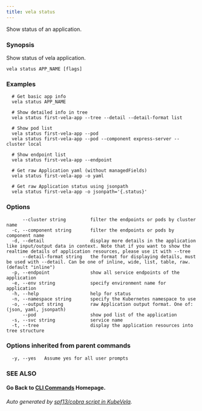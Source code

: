 ```yaml
---
title: vela status
---
```


Show status of an application.

### Synopsis

Show status of vela application.

```
vela status APP_NAME [flags]
```

### Examples

```
  # Get basic app info
  vela status APP_NAME

  # Show detailed info in tree
  vela status first-vela-app --tree --detail --detail-format list

  # Show pod list
  vela status first-vela-app --pod
  vela status first-vela-app --pod --component express-server --cluster local

  # Show endpoint list
  vela status first-vela-app --endpoint

  # Get raw Application yaml (without managedFields)
  vela status first-vela-app -o yaml

  # Get raw Application status using jsonpath
  vela status first-vela-app -o jsonpath='{.status}'
```

### Options

```
      --cluster string         filter the endpoints or pods by cluster name
  -c, --component string       filter the endpoints or pods by component name
  -d, --detail                 display more details in the application like input/output data in context. Note that if you want to show the realtime details of application resources, please use it with --tree
      --detail-format string   the format for displaying details, must be used with --detail. Can be one of inline, wide, list, table, raw. (default "inline")
  -p, --endpoint               show all service endpoints of the application
  -e, --env string             specify environment name for application
  -h, --help                   help for status
  -n, --namespace string       specify the Kubernetes namespace to use
  -o, --output string          raw Application output format. One of: (json, yaml, jsonpath)
      --pod                    show pod list of the application
  -s, --svc string             service name
  -t, --tree                   display the application resources into tree structure
```

### Options inherited from parent commands

```
  -y, --yes   Assume yes for all user prompts
```

### SEE ALSO



#### Go Back to [CLI Commands](vela.md) Homepage.


###### Auto generated by [spf13/cobra script in KubeVela](https://github.com/kubevela/kubevela/tree/master/hack/docgen).
